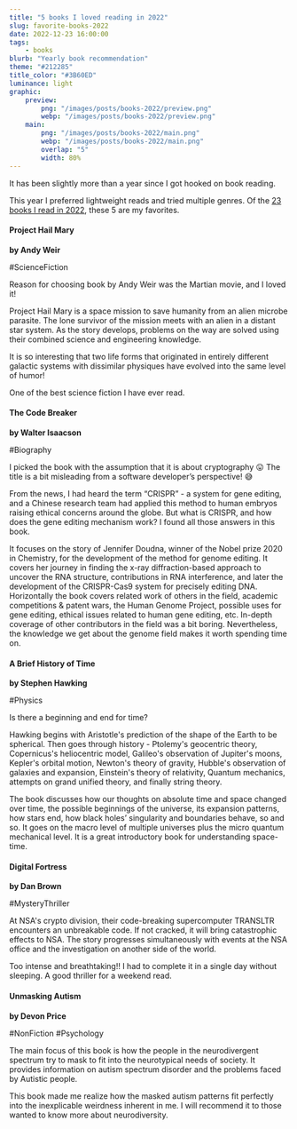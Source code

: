 ```yaml
---
title: "5 books I loved reading in 2022"
slug: favorite-books-2022
date: 2022-12-23 16:00:00
tags:
    - books
blurb: "Yearly book recommendation"
theme: "#212285"
title_color: "#3B60ED"
luminance: light
graphic:
    preview:
        png: "/images/posts/books-2022/preview.png"
        webp: "/images/posts/books-2022/preview.png"
    main:
        png: "/images/posts/books-2022/main.png"
        webp: "/images/posts/books-2022/main.png"
        overlap: "5"
        width: 80%
---
```


It has been slightly more than a year since I got hooked on book reading. 

This year I preferred lightweight reads and tried multiple genres. Of the [23 books I read in 2022](https://www.goodreads.com/user/year_in_books/2022/138511576), these 5 are my favorites.

#### Project Hail Mary

**by Andy Weir**

#ScienceFiction

Reason for choosing book by Andy Weir was the Martian movie, and I loved it!

Project Hail Mary is a space mission to save humanity from an alien microbe parasite. The lone survivor of the mission meets with an alien in a distant star system. As the story develops, problems on the way are solved using their combined science and engineering knowledge.

It is so interesting that two life forms that originated in entirely different galactic systems with dissimilar physiques have evolved into the same level of humor! 

One of the best science fiction I have ever read.

#### The Code Breaker

**by Walter Isaacson**

#Biography

I picked the book with the assumption that it is about cryptography 😛 The title is a bit misleading from a software developer’s perspective! 😅

From the news, I had heard the term “CRISPR” - a system for gene editing, and a Chinese research team had applied this method to human embryos raising ethical concerns around the globe. But what is CRISPR, and how does the gene editing mechanism work? I found all those answers in this book.

It focuses on the story of Jennifer Doudna, winner of the Nobel prize 2020 in Chemistry, for the development of the method for genome editing. It covers her journey in finding the x-ray diffraction-based approach to uncover the RNA structure, contributions in RNA interference, and later the development of the CRISPR-Cas9 system for precisely editing DNA. Horizontally the book covers related work of others in the field, academic competitions & patent wars, the Human Genome Project, possible uses for gene editing, ethical issues related to human gene editing, etc. In-depth coverage of other contributors in the field was a bit boring. Nevertheless, the knowledge we get about the genome field makes it worth spending time on.

#### A Brief History of Time

**by Stephen Hawking**

#Physics

Is there a beginning and end for time? 

Hawking begins with Aristotle's prediction of the shape of the Earth to be spherical. Then goes through history - Ptolemy's geocentric theory, Copernicus's heliocentric model, Galileo's observation of Jupiter's moons, Kepler's orbital motion, Newton's theory of gravity, Hubble's observation of galaxies and expansion, Einstein's theory of relativity, Quantum mechanics, attempts on grand unified theory, and finally string theory. 

The book discusses how our thoughts on absolute time and space changed over time, the possible beginnings of the universe, its expansion patterns, how stars end, how black holes’ singularity and boundaries behave, so and so. It goes on the macro level of multiple universes plus the micro quantum mechanical level. It is a great introductory book for understanding space-time.

#### Digital Fortress

**by Dan Brown**

#MysteryThriller

At NSA's crypto division, their code-breaking supercomputer TRANSLTR encounters an unbreakable code. If not cracked, it will bring catastrophic effects to NSA. The story progresses simultaneously with events at the NSA office and the investigation on another side of the world. 

Too intense and breathtaking!! I had to complete it in a single day without sleeping. A good thriller for a weekend read.

#### Unmasking Autism

**by Devon Price**

#NonFiction #Psychology

The main focus of this book is how the people in the neurodivergent spectrum try to mask to fit into the neurotypical needs of society. It provides information on autism spectrum disorder and the problems faced by Autistic people.

This book made me realize how the masked autism patterns fit perfectly into the inexplicable weirdness inherent in me. I will recommend it to those wanted to know more about neurodiversity.
